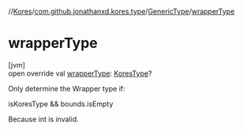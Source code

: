 //[Kores](../../../index.md)/[com.github.jonathanxd.kores.type](../index.md)/[GenericType](index.md)/[wrapperType](wrapper-type.md)

# wrapperType

[jvm]\
open override val [wrapperType](wrapper-type.md): [KoresType](../-kores-type/index.md)?

Only determine the Wrapper type if:

isKoresType && bounds.isEmpty

Because int<T> is invalid.
